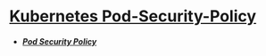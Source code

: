 # [Kubernetes Pod-Security-Policy](README.md)


* ##### [Pod Security Policy](PodSecurityPolicy/README.md)
